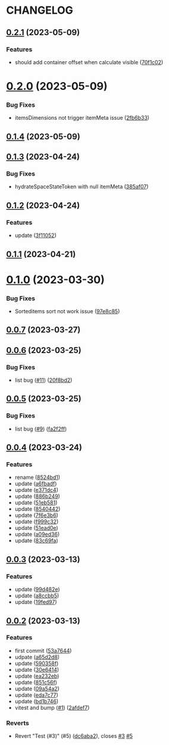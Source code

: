 # CHANGELOG

## [0.2.1](https://github.com/red-armor/infinite-list/compare/v0.2.0...v0.2.1) (2023-05-09)


### Features

* should add container offset when calculate visible ([70f1c02](https://github.com/red-armor/infinite-list/commit/70f1c0244f1a3987e5b26e08958c41bcfb96f2dc))



# [0.2.0](https://github.com/red-armor/infinite-list/compare/v0.1.4...v0.2.0) (2023-05-09)


### Bug Fixes

* itemsDimensions not trigger itemMeta issue ([2fb6b33](https://github.com/red-armor/infinite-list/commit/2fb6b330ae868503d51e1236a4613635148637f5))



## [0.1.4](https://github.com/red-armor/infinite-list/compare/v0.1.3...v0.1.4) (2023-05-09)



## [0.1.3](https://github.com/red-armor/infinite-list/compare/v0.1.2...v0.1.3) (2023-04-24)


### Bug Fixes

* hydrateSpaceStateToken with null itemMeta ([385af07](https://github.com/red-armor/infinite-list/commit/385af075c12327a428baede13e49c7629cd11509))



## [0.1.2](https://github.com/red-armor/infinite-list/compare/v0.1.1...v0.1.2) (2023-04-24)


### Features

* update ([3f11052](https://github.com/red-armor/infinite-list/commit/3f1105205c1d734da3dd84bea1a467071f1e3f1f))



## [0.1.1](https://github.com/red-armor/infinite-list/compare/v0.1.0...v0.1.1) (2023-04-21)



# [0.1.0](https://github.com/red-armor/infinite-list/compare/v0.0.7...v0.1.0) (2023-03-30)


### Bug Fixes

* Sorteditems sort not work issue ([97e8c85](https://github.com/red-armor/infinite-list/commit/97e8c8563bc5574d44a3b8ac8d24235f84b52f3d))



## [0.0.7](https://github.com/red-armor/infinite-list/compare/v0.0.6...v0.0.7) (2023-03-27)



## [0.0.6](https://github.com/red-armor/infinite-list/compare/v0.0.5...v0.0.6) (2023-03-25)


### Bug Fixes

* list bug ([#11](https://github.com/red-armor/infinite-list/issues/11)) ([20f8bd2](https://github.com/red-armor/infinite-list/commit/20f8bd2e21b4d4bae029118f5c4f2110c3e06cc6))



## [0.0.5](https://github.com/red-armor/infinite-list/compare/v0.0.4...v0.0.5) (2023-03-25)


### Bug Fixes

* list bug ([#9](https://github.com/red-armor/infinite-list/issues/9)) ([fa2f2ff](https://github.com/red-armor/infinite-list/commit/fa2f2ff29627a9818bfc508c106797d8ed9ba3ea))



## [0.0.4](https://github.com/red-armor/infinite-list/compare/v0.0.3...v0.0.4) (2023-03-24)


### Features

* rename ([8524bd1](https://github.com/red-armor/infinite-list/commit/8524bd14e93f31f883f02037c46eee972f63c696))
* update ([a6fbadf](https://github.com/red-armor/infinite-list/commit/a6fbadfaa9c1221db0842cea14e75e6959b0164a))
* update ([e371dc4](https://github.com/red-armor/infinite-list/commit/e371dc4fd5f7dd8ed9b386d97b3b58920f1a47b7))
* update ([886b249](https://github.com/red-armor/infinite-list/commit/886b249855723010cebe35dcce69e013ba683a82))
* update ([51eb581](https://github.com/red-armor/infinite-list/commit/51eb581bfec1d2495107ebf7da3f80195b2db8ed))
* update ([8540442](https://github.com/red-armor/infinite-list/commit/8540442da7a8ea36104f4bdd5052fef878bf7fa3))
* update ([7f6e3b6](https://github.com/red-armor/infinite-list/commit/7f6e3b6027ea2301bdf51ca9720f7d5b5939f90f))
* update ([f999c32](https://github.com/red-armor/infinite-list/commit/f999c321a09b203c689ba03bce8115ebeb609b91))
* update ([51ead0e](https://github.com/red-armor/infinite-list/commit/51ead0eae55f8ce400b6b3046b6dfceb9dc19de9))
* update ([a09ed36](https://github.com/red-armor/infinite-list/commit/a09ed36f461aa958ac58a0387bf679c362339b0a))
* update ([83c69fa](https://github.com/red-armor/infinite-list/commit/83c69fadd27163b846d2dae47d99de7d24eaca3c))



## [0.0.3](https://github.com/red-armor/infinite-list/compare/v0.0.2...v0.0.3) (2023-03-13)


### Features

* update ([99d482e](https://github.com/red-armor/infinite-list/commit/99d482efa411a15c371562dff409ffe70bdf50cb))
* update ([a8ccbb5](https://github.com/red-armor/infinite-list/commit/a8ccbb5fa2a603c332398028db9e93080417c266))
* update ([19fed97](https://github.com/red-armor/infinite-list/commit/19fed9734d1aa6c5b54d90a49101b7aa2a925752))



## [0.0.2](https://github.com/red-armor/infinite-list/compare/53a76441ad01a4ad76ca38688cb80515ab8f12d9...v0.0.2) (2023-03-13)


### Features

* first commit ([53a7644](https://github.com/red-armor/infinite-list/commit/53a76441ad01a4ad76ca38688cb80515ab8f12d9))
* udpate ([a65d2d8](https://github.com/red-armor/infinite-list/commit/a65d2d884b69df53b5b682587838ae6d92982336))
* update ([590358f](https://github.com/red-armor/infinite-list/commit/590358f4a76dc02686e2cb5a6dbbeb03d089d8de))
* update ([30e6414](https://github.com/red-armor/infinite-list/commit/30e6414e452730ac4a261450f39c5bef33d32e64))
* update ([ea232eb](https://github.com/red-armor/infinite-list/commit/ea232ebd7e76112c8638e2ed939a8fee59acc62b))
* update ([851c56f](https://github.com/red-armor/infinite-list/commit/851c56f42207367d8890f67a7c5fa4a2c7d36113))
* update ([09a54a2](https://github.com/red-armor/infinite-list/commit/09a54a2a84b82029ba14dd445b36c1b823c9fed9))
* update ([eda7c77](https://github.com/red-armor/infinite-list/commit/eda7c77478e2a157d16e984b85fc87ceeb6d1276))
* update ([bd1b746](https://github.com/red-armor/infinite-list/commit/bd1b74655830d9f041855614a90c3f73a0f2d8ff))
* vitest and bump ([#1](https://github.com/red-armor/infinite-list/issues/1)) ([2afdef7](https://github.com/red-armor/infinite-list/commit/2afdef71c52e3e7e2d967e03aa5ddb264d5472fc))


### Reverts

* Revert "Test (#3)" (#5) ([dc6aba2](https://github.com/red-armor/infinite-list/commit/dc6aba28393aed37f6ee84b76e4acc505cd873a5)), closes [#3](https://github.com/red-armor/infinite-list/issues/3) [#5](https://github.com/red-armor/infinite-list/issues/5)




